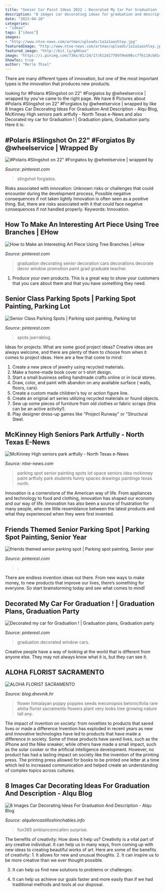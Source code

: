 ```yaml
---
title: "Senior Car Paint Ideas 2022 : Decorated My Car For Graduation !"
description: "8 images car decorating ideas for graduation and description"
date: "2023-04-28"
categories:
- "ideas"
tags: ["ideas"]
images:
- "http://www.ntxe-news.com/artman/uploads/1a1a1aashley.jpg"
featuredImage: "http://www.ntxe-news.com/artman/uploads/1a1a1aashley.jpg"
featured_image: "http://bit.ly/qAHiws"
image: "https://i.pinimg.com/736x/81/2d/17/812d1778970e608cc7f6118cb01cd22b--car-decorating-ellie.jpg"
ShowToc: true
author: "Merle Thiel"
---
```



There are many different types of innovation, but one of the most important types is the innovation that produces new products.

	

		
looking for #Polaris #Slingshot on 22&quot; #Forgiatos by @wheelservice | wrapped by you've came to the right page. We have 8 Pictures about #Polaris #Slingshot on 22&quot; #Forgiatos by @wheelservice | wrapped by like 8 Images Car Decorating Ideas For Graduation And Description - Alqu Blog, McKinney High seniors park artfully - North Texas e-News and also Decorated my car for Graduation ! | Graduation plans, Graduation party. Here it is:
		
    
## #Polaris #Slingshot On 22&quot; #Forgiatos By @wheelservice | Wrapped By

<img loading=lazy src="https://i.pinimg.com/originals/df/e8/29/dfe829675b2f71e550059a025ad21594.jpg" onerror="this.onerror=null;this.src='https://tse3.mm.bing.net/th?id=OIP.qmIDocKkWv0efBLXUN45GQHaHa&amp;pid=15.1';" alt="#Polaris #Slingshot on 22&quot; #Forgiatos by @wheelservice | wrapped by">

_Source: pinterest.com_

>slingshot forgiatos. 

	

Risks associated with innovation: Unknown risks or challenges that could encounter during the development process, Possible negative consequences if not taken lightly
Innovation is often seen as a positive thing. But, there are risks associated with it that could face negative consequences if not handled properly. Keywords: Innovation.

    
## How To Make An Interesting Art Piece Using Tree Branches | EHow

<img loading=lazy src="https://i.pinimg.com/736x/81/2d/17/812d1778970e608cc7f6118cb01cd22b--car-decorating-ellie.jpg" onerror="this.onerror=null;this.src='https://tse1.mm.bing.net/th?id=OIP.OmFTOe-T6d2XJdAODD0tEgHaHT&amp;pid=15.1';" alt="How to Make an Interesting Art Piece Using Tree Branches | eHow">

_Source: pinterest.com_

>graduation decorating senior decoration cars decorations decorate decor window promotion paint grad graduate teacher. 

	

1. Produce your own products. This is a great way to show your customers that you care about them and that you have something they need.

    
## Senior Class Parking Spots | Parking Spot Painting, Parking Lot

<img loading=lazy src="https://i.pinimg.com/originals/19/12/49/19124930f90de6262fba34b1e365b2b9.jpg" onerror="this.onerror=null;this.src='https://tse2.mm.bing.net/th?id=OIP.htPTa05Jt6UEOw9T7R_rSgHaFh&amp;pid=15.1';" alt="Senior Class Parking Spots | Parking spot painting, Parking lot">

_Source: pinterest.com_

>spots jserrablog. 

	

Ideas for projects: What are some good project ideas?
Creative ideas are always welcome, and there are plenty of them to choose from when it comes to project ideas. Here are a few that come to mind: 
1. Create a new piece of jewelry using recycled materials.
2. Make a home-made book cover or t-shirt design.
3. Start a small business selling handmade crafts online or in local stores.
4. Draw, color, and paint with abandon on any available surface ( walls, floors, cars).
5. Create a custom made children's toy or action figure line. 
6. Create an original art series utilizing recycled materials or found objects.
7. Sew up some pieces of furniture from old clothes or fabric scraps (this can be an active activity!). 
8. Play designer dress-up games like "Project Runway" or "Structural Steel.

    
## McKinney High Seniors Park Artfully - North Texas E-News

<img loading=lazy src="http://www.ntxe-news.com/artman/uploads/1a1a1aashley.jpg" onerror="this.onerror=null;this.src='https://tse2.mm.bing.net/th?id=OIP.6n6uV6SK9KHkpzbThzeF4wHaJ4&amp;pid=15.1';" alt="McKinney High seniors park artfully - North Texas e-News">

_Source: ntxe-news.com_

>parking spot senior painting spots lot space seniors idea mckinney paint artfully park students funny spaces drawings paintings texas north. 

	

Innovation is a cornerstone of the American way of life. From appliances and technology to food and clothing, innovation has shaped our economy and our way of life. Innovation has also been a source of frustration for many people, who see little resemblance between the latest products and what they experienced when they were first invented.

    
## Friends Themed Senior Parking Spot | Parking Spot Painting, Senior Year

<img loading=lazy src="https://i.pinimg.com/736x/77/85/77/77857796134dd89cd883fa5b6a5e557e.jpg" onerror="this.onerror=null;this.src='https://tse1.mm.bing.net/th?id=OIP.NyZF-HPTpOnMXIS5ZsGkxwHaJ3&amp;pid=15.1';" alt="friends themed senior parking spot | Parking spot painting, Senior year">

_Source: pinterest.com_

>. 

	

There are endless invention ideas out there. From new ways to make money, to new products that improve our lives, there’s something for everyone. So start brainstorming today and see what comes to mind!

    
## Decorated My Car For Graduation ! | Graduation Plans, Graduation Party

<img loading=lazy src="https://i.pinimg.com/originals/0f/06/0f/0f060ff5341e8cfc64a50e85f2894d62.jpg" onerror="this.onerror=null;this.src='https://tse2.mm.bing.net/th?id=OIP.lfOpuZawlUqRi4vT2-7tuAHaHa&amp;pid=15.1';" alt="Decorated my car for Graduation ! | Graduation plans, Graduation party">

_Source: pinterest.com_

>graduation decorated window cars. 

	

Creative people have a way of looking at the world that is different from anyone else. They may not always know what it is, but they can see it.

    
## ALOHA FLORIST SACRAMENTO

<img loading=lazy src="http://bit.ly/qAHiws" onerror="this.onerror=null;this.src='https://tse3.mm.bing.net/th?id=OIP.pkPa28lbnlSi_CTRl__zHQAAAA&amp;pid=15.1';" alt="ALOHA FLORIST SACRAMENTO">

_Source: blog.dnevnik.hr_

>flower himalayan poppy poppies seeds meconopsis betonicifolia rare aloha florist sacramento flowers plant very looks tree growing nature tall any. 

	

The impact of invention on society: from novelties to products that saved lives or made a difference
Invention has exploded in recent years as new and innovative technologies have led to products that have made a difference in society. Some of these products have saved lives, such as the iPhone and the Nike sneaker, while others have made a small impact, such as the solar cooker or the artificial intelligence development. However, no product has had a lasting impact on society like the invention of the printing press. The printing press allowed for books to be printed one letter at a time which led to increased communication and helped create an understanding of complex topics across cultures.

    
## 8 Images Car Decorating Ideas For Graduation And Description - Alqu Blog

<img loading=lazy src="https://alquilercastilloshinchables.info/wp-content/uploads/2020/06/Car-Parade-Decoration-Ideas-Made-Easy-Fun365.jpg" onerror="this.onerror=null;this.src='https://tse4.mm.bing.net/th?id=OIP.u_kcN4gNiksK4R9mIZRfSQHaDO&amp;pid=15.1';" alt="8 Images Car Decorating Ideas For Graduation And Description - Alqu Blog">

_Source: alquilercastilloshinchables.info_

>fun365 ambiancemcallen surprise. 

	

The benefits of creativity: How does it help us?
Creativity is a vital part of any creative individual. It can help us in many ways, from coming up with new ideas to creating beautiful works of art. Here are some of the benefits of creativity: 1. It allows for new and unusual thoughts.
2. It can inspire us to be more creative than we ever thought possible.

3. It can help us find new solutions to problems or challenges.

4. It can help us achieve our goals faster and more easily than if we had traditional methods and tools at our disposal.

